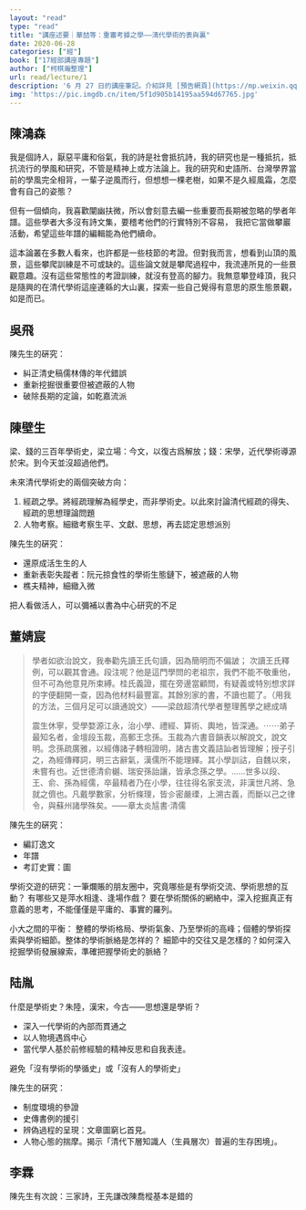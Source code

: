 ```yaml
---
layout: "read"
type: "read"
title: "講座述要｜華喆等：重審考據之學——淸代學術的表與裏"
date: 2020-06-28
categories: ["經"]
book: ["17經部講座專題"]
author: ["柯棋瀚整理"]
url: read/lecture/1
description: '6 月 27 日的講座筆記。介紹詳見 [預告網頁](https://mp.weixin.qq.com/s/ISrIxwAaxzsqryuTglcQ0Q)。記的很少。'
img: 'https://pic.imgdb.cn/item/5f1d905b14195aa594d67765.jpg'
---
```


## 陳鴻森

我是個詩人，厭惡平庸和俗氣，我的詩是社會抵抗詩，我的研究也是一種抵抗，抵抗流行的學風和研究，不管是精神上或方法論上。我的研究和史語所、台灣學界當前的學風完全相背，一輩子逆風而行，但想想一棵老樹，如果不是久經風霜，怎麼會有自己的姿態？

但有一個傾向，我喜歡闡幽扶微，所以會刻意去編一些重要而長期被忽略的學者年譜。這些學者大多沒有詩文集，要稽考他們的行實特別不容易， 我把它當做攀巖活動，希望這些年譜的編輯能為他們續命。


這本<v>論叢</v>在多數人看來，也許都是一些枝節的考證。但對我而言，想看到山頂的風景，這些攀爬訓練是不可或缺的。這些論文就是攀爬過程中，我流連所見的一些景觀意趣。沒有這些常態性的考證訓練，就沒有登高的腳力。我無意攀登峰頂，我只是隨興的在清代學術這座連緜的大山裏，探索一些自己覺得有意思的原生態景觀，如是而已。

## 吳飛

陳先生的硏究：

- 糾正清史稿儒林傳的年代錯誤
- 重新挖掘很重要但被遮蔽的人物
- 破除長期的定論，如乾嘉流派

## 陳壁生

梁、錢的三百年學術史，梁立場：今文，以復古爲解放；錢：宋學，近代學術導源於宋。到今天並沒超過他們。

未來清代學術史的兩個突破方向：

1. 經疏之學。將經疏理解為經學史，而非學術史。以此來討論清代經疏的得失、經疏的思想理論問題
2. 人物考察。細緻考察生平、文獻、思想，再去認定思想派別

陳先生的硏究：
- 還原成活生生的人
- 重新表彰失蹤者：阮元掠食性的學術生態鏈下，被遮蔽的人物
- 樵夫精神，細緻入微

把人看做活人，可以彌補以書為中心研究的不足

## 董婧宸
> 學者如欲治<v>說文</v>，我奉勸先讀王氏<v>句讀</v>，因為簡明而不偏詖； 次讀王氏<v>釋例</v>，可以觀其會通。段注呢？他是這門學問的老祖宗，我們不能不敬重他，但不可為他意見所束縛。桂氏<v>義證</v>，擺在旁邊當顧問，有疑義或特別想求詳的字便翻開一查，因為他材料最豐富。其餘別家的書，不讀也罷了。（用我的方法，三個月足可以讀通<v>說文</v>）——梁啟超<v>清代學者整理舊學之總成靖</v>
>
> 震生休寧，受學婺源江永，治小學、禮經、算術、輿地，皆深通。⋯⋯弟子最知名者，金壇段玉裁，高郵王念孫。玉裁為<v>六書音韻表</v>以解<v>說文</v>，<v>說文</v>明。念孫疏<v>廣雅</v>，以經傳諸子轉相證明，諸古書文義詰訕者皆理解；授子引之，為<v>經傳釋詞</v>，明三古辭氣，漢儒所不能理繹。其小學訓詁，自魏以來，未嘗有也。近世德清俞樾、瑞安孫詒讓，皆承念孫之學。……世多以段、王、俞、孫為經儒，卒最精者乃在小學，往往得名家支流，非漢世<v>凡將</v>、<v>急就</v>之儕也。凡戴學數家，分析條理，皆㐱密嚴瑮，上溯古義，而斷以己之律令，與蘇州諸學殊矣。——章太炎<v>訄書·清儒</v>

陳先生的硏究：

- 編訂逸文
- 年譜
- 考訂史實：圖

學術交遊的研究：一筆爛賬的朋友圈中，究竟哪些是有學術交流、學術思想的互動？ 有哪些又是萍水相逢、逢場作戲？ 要在學術關係的網絡中，深入挖掘真正有意義的思考，不能僅僅是平庸的、事實的羅列。

小大之間的平衡： 整體的學術格局、學術氣象、乃至學術的高峰；個體的學術探索與學術細節。整体的學術脈絡是怎祥的？ 細節中的交往又是怎樣的？如何深入挖掘學術發展線索，準確把握學術史的脈絡？

## 陆胤

什麼是學術史？朱陸，漢宋，今古——思想還是學術？

- 深入一代學術的內部而貫通之
- 以人物境遇爲中心
- 當代學人基於前修經驗的精神反思和自我表逹。

避免「沒有學術的學循史」或「沒有人的學術史」

陳先生的硏究：

- 制度環境的參證
- 史傳書例的援引
- 辨偽過程的呈現：文章圖窮匕首見。
- 人物心態的揣摩。揭示「清代下層知識人（生員層次）普遍的生存困境」。


## 李霖

陳先生有次說：三家詩，王先謙改陳喬樅基本是錯的
